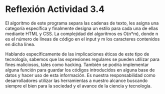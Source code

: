 # Reflexión Actividad 3.4

El algoritmo de este programa separa las cadenas de texto, les asigna una categoría específica y finalmente designa un estilo para cada una de ellas mediante HTML y CSS. La complejidad del algoritmos es O(n*m), donde n es el número de líneas de código en el input y m los caracteres contenidos en dicha línea.

Hablando específicamente de las implicaciones éticas de este tipo de tecnología, sabemos que las expresiones regulares se pueden utilizar para fines maliciosos, tales como hacking. También se podría implementar alguna función para guardar los códigos introducidos en alguna base de datos y hacer uso de esta información. Es nuestra responsabilidad como desarrolladores utilizar las herramientas a nuestro alcance buscando siempre el bien para la sociedad y el avance de la ciencia y tecnología. 
